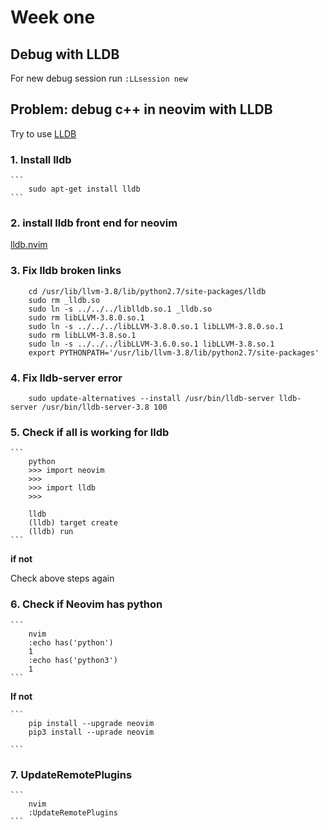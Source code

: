 # Week one

## Debug with LLDB

For new debug session run `:LLsession new`

## Problem: debug c++ in neovim with LLDB

Try to use [LLDB](http://lldb.llvm.org/)

### 1. Install lldb

    ```
        sudo apt-get install lldb
    ```

### 2. install lldb front end for neovim

[lldb.nvim](https://github.com/critiqjo/lldb.nvim)

### 3. Fix lldb broken links

```
    cd /usr/lib/llvm-3.8/lib/python2.7/site-packages/lldb
    sudo rm _lldb.so
    sudo ln -s ../../../liblldb.so.1 _lldb.so
    sudo rm libLLVM-3.8.0.so.1
    sudo ln -s ../../../libLLVM-3.8.0.so.1 libLLVM-3.8.0.so.1
    sudo rm libLLVM-3.8.so.1
    sudo ln -s ../../../libLLVM-3.6.0.so.1 libLLVM-3.8.so.1
    export PYTHONPATH='/usr/lib/llvm-3.8/lib/python2.7/site-packages'

```

### 4. Fix lldb-server error

```
    sudo update-alternatives --install /usr/bin/lldb-server lldb-server /usr/bin/lldb-server-3.8 100

```

### 5. Check if all is working for lldb

    ```
        python
        >>> import neovim
        >>>
        >>> import lldb
        >>>

        lldb
        (lldb) target create
        (lldb) run
    ```

__if not__

Check above steps again

### 6. Check if Neovim has python

    ```
        nvim
        :echo has('python')
        1
        :echo has('python3')
        1
    ```

__If not__

    ```
        pip install --upgrade neovim
        pip3 install --uprade neovim

    ```

### 7. UpdateRemotePlugins

    ```
        nvim
        :UpdateRemotePlugins
    ```
